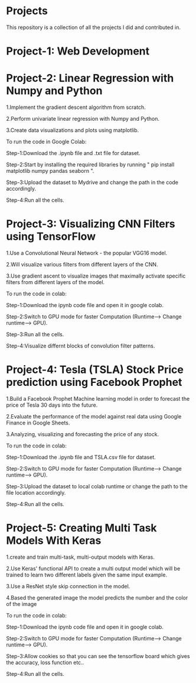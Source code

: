 # Projects
This repository is a collection of all the projects I did and contributed in.

# Project-1: Web Development

# Project-2: Linear Regression with Numpy and Python
  1.Implement the gradient descent algorithm from scratch.
  
  2.Perform univariate linear regression with Numpy and Python.
  
  3.Create data visualizations and plots using matplotlib.
  
  To run the code in Google Colab:
  
  Step-1:Download the .ipynb file and .txt file for dataset.
  
  Step-2:Start by installing the required libraries by running " pip install matplotlib numpy pandas seaborn ".
  
  Step-3:Upload the dataset to Mydrive and change the path in the code accordingly.
  
  Step-4:Run all the cells.
  
# Project-3: Visualizing CNN Filters using TensorFlow
  1.Use a Convolutional Neural Network - the popular VGG16 model.
  
  2.Will visualize various filters from different layers of the CNN.
  
  3.Use gradient ascent to visualize images that maximally activate specific filters from different layers of the model.
  
  To run the code in colab:
  
  Step-1:Download the ipynb code file and open it in google colab.
  
  Step-2:Switch to GPU mode for faster Computation (Runtime--> Change runtime--> GPU).
  
  Step-3:Run all the cells.
  
  Step-4:Visualize differnt blocks of convolution filter patterns.
  
# Project-4: Tesla (TSLA) Stock Price prediction using Facebook Prophet 
  1.Build a Facebook Prophet Machine learning model in order to forecast the price of Tesla 30 days into the future.
  
  2.Evaluate the performance of the model against real data using Google Finance in Google Sheets.
  
  3.Analyzing, visualizing and forecasting the price of any stock.
  
  To run the code in colab:
  
  Step-1:Download the .ipynb file and TSLA.csv file for dataset.
  
  Step-2:Switch to GPU mode for faster Computation (Runtime--> Change runtime--> GPU).
  
  Step-3:Upload the dataset to local colab runtime or change the path to the file location accordingly.
  
  Step-4:Run all the cells.
  
# Project-5: Creating Multi Task Models With Keras
  1.create and train multi-task, multi-output models with Keras. 
  
  2.Use Keras' functional API to create a multi output model which will be trained to learn two different labels given the same input example.
  
  3.Use a ResNet style skip connection in the model.
  
  4.Based the generated image the model predicts the number and the color of the image
  
  To run the code in colab:
  
  Step-1:Download the ipynb code file and open it in google colab.
  
  Step-2:Switch to GPU mode for faster Computation (Runtime--> Change runtime--> GPU).
  
  Step-3:Allow cookies so that you can see the tensorflow board which gives the accuracy, loss function etc..
  
  Step-4:Run all the cells.
  
  

